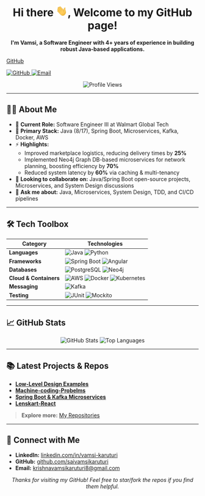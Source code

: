 <h1 align="center">Hi there <img src="https://raw.githubusercontent.com/ABSphreak/ABSphreak/master/gifs/Hi.gif" width="30px">, Welcome to my GitHub page!</h1>

<p align="center">
  <b>I'm Vamsi, a Software Engineer with 4+ years of experience in building robust Java-based applications.</b>
</p>

<p align="center">

  <a href="https://github.com/saivamsikaruturi" target="_blank">GitHub</a>

  <a href="https://github.com/saivamsikaruturi" target="_blank">
    <img src="https://img.shields.io/badge/GitHub-saivamsikaruturi-black?style=flat-square" alt="GitHub">
  </a>
  <a href="mailto:krishnavamsikaruturi8@gmail.com" target="_blank">
    <img src="https://img.shields.io/badge/Email-krishnavamsikaruturi8%40gmail.com-red?style=flat-square" alt="Email">
  </a>
</p>

<p align="center">
  <img src="https://komarev.com/ghpvc/?username=saivamsikaruturi&style=flat-square" alt="Profile Views" />
</p>

---

## 👨‍💻 About Me
- 🔭 **Current Role:** Software Engineer III at Walmart Global Tech  
- 🌱 **Primary Stack:** Java (8/17), Spring Boot, Microservices, Kafka, Docker, AWS  
- ⚡ **Highlights:**  
  - Improved marketplace logistics, reducing delivery times by **25%**  
  - Implemented Neo4j Graph DB-based microservices for network planning, boosting efficiency by **70%**  
  - Reduced system latency by **60%** via caching & multi-tenancy  
- 👯 **Looking to collaborate on:** Java/Spring Boot open-source projects, Microservices, and System Design discussions  
- 💬 **Ask me about:** Java, Microservices, System Design, TDD, and CI/CD pipelines  

---

## 🛠️ Tech Toolbox

| Category               | Technologies                                                  |
|------------------------|--------------------------------------------------------------|
| **Languages**          | ![Java](https://img.shields.io/badge/Java-ED8B00?style=flat-square&logo=java&logoColor=white) ![Python](https://img.shields.io/badge/Python-3670A0?style=flat-square&logo=python&logoColor=white) |
| **Frameworks**         | ![Spring Boot](https://img.shields.io/badge/Spring%20Boot-6DB33F?style=flat-square&logo=spring&logoColor=white) ![Angular](https://img.shields.io/badge/Angular-DD0031?style=flat-square&logo=angular&logoColor=white) |
| **Databases**          | ![PostgreSQL](https://img.shields.io/badge/PostgreSQL-336791?style=flat-square&logo=postgresql&logoColor=white) ![Neo4j](https://img.shields.io/badge/Neo4j-008CC1?style=flat-square&logo=neo4j&logoColor=white) |
| **Cloud & Containers** | ![AWS](https://img.shields.io/badge/AWS-FF9900?style=flat-square&logo=amazon-aws&logoColor=white) ![Docker](https://img.shields.io/badge/Docker-2496ED?style=flat-square&logo=docker&logoColor=white) ![Kubernetes](https://img.shields.io/badge/Kubernetes-326CE5?style=flat-square&logo=kubernetes&logoColor=white) |
| **Messaging**          | ![Kafka](https://img.shields.io/badge/Apache%20Kafka-231F20?style=flat-square&logo=apache-kafka&logoColor=white) |
| **Testing**            | ![JUnit](https://img.shields.io/badge/JUnit5-25A162?style=flat-square&logo=JUnit5&logoColor=white) ![Mockito](https://img.shields.io/badge/Mockito-25A162?style=flat-square&logo=Java&logoColor=white) |

---

## 📈 GitHub Stats

<p align="center">
  <!-- GitHub Stats Card -->
  <img height="160" src="https://github-readme-stats.vercel.app/api?username=saivamsikaruturi&show_icons=true&theme=react" alt="GitHub Stats"/>
  
  <!-- Top Languages Card -->
  <img height="160" src="https://github-readme-stats.vercel.app/api/top-langs/?username=saivamsikaruturi&layout=compact&theme=react" alt="Top Languages"/>
</p>

---


## 📚 Latest Projects & Repos
- [**Low-Level Design Examples**](https://github.com/saivamsikaruturi/lld-Design-Patterns)
- [**Machine-coding-Probelms**](https://github.com/saivamsikaruturi/machine-coding-feedback) 
- [**Spring Boot & Kafka Microservices**](https://github.com/saivamsikaruturi/Ecommerce-App-Microservices-master/tree/master/Ecommerce-App-Microservices-master)
- [**Lenskart-React**](https://github.com/saivamsikaruturi/Lenskart-React-)
  

> **Explore more:** [My Repositories](https://github.com/saivamsikaruturi?tab=repositories)

---

## 🤝 Connect with Me
- **LinkedIn:** [linkedin.com/in/vamsi-karuturi](https://www.linkedin.com/in/vamsi-karuturi)  
- **GitHub:** [github.com/saivamsikaruturi](https://github.com/saivamsikaruturi)  
- **Email:** [krishnavamsikaruturi8@gmail.com](mailto:krishnavamsikaruturi8@gmail.com)

<p align="center">
  <i>Thanks for visiting my GitHub! Feel free to star/fork the repos if you find them helpful.</i>
</p>
